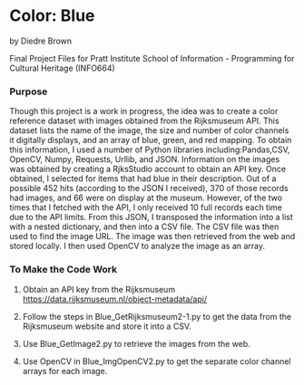 # Color: Blue
by Diedre Brown

Final Project Files for Pratt Institute School of Information - Programming for Cultural Heritage (INFO664)

### Purpose
Though this project is a work in progress, the idea was to create a color reference dataset with images obtained from the Rijksmuseum API. This dataset lists the name of the image, the size and number of color channels it digitally displays, and an array of blue, green, and red mapping. To obtain this information, I used a number of Python libraries including:Pandas,CSV, OpenCV, Numpy, Requests, Urllib, and JSON. Information on the images was obtained by creating a RjksStudio account to obtain an API key. Once obtained, I selected for items that had blue in their description. Out of a possible 452 hits (according to the JSON I received), 370 of those records had images, and 66 were on display at the museum. However, of the two times that I fetched with the API, I only received 10 full records each time due to the API limits. From this JSON, I transposed the information into a list with a nested dictionary, and then into a CSV file. The CSV file was then used to find the image URL. The image was then retrieved from the web and stored locally. I then used OpenCV to analyze the image as an array.

### To Make the Code Work
1. Obtain an API key from the Rijksmuseum https://data.rijksmuseum.nl/object-metadata/api/

2. Follow the steps in Blue_GetRijksmuseum2-1.py to get the data from the Rijksmuseum website and store it into a CSV.

3. Use Blue_GetImage2.py to retrieve the images from the web.

4. Use OpenCV in Blue_ImgOpenCV2.py to get the separate color channel arrays for each image. 
